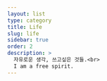 ```yaml
---
layout: list
type: category
title: Life
slug: life
sidebar: true
order: 2
description: >
  자유로운 생각, 쓰고싶은 것들.<br>
  I am a free spirit.
---
```

